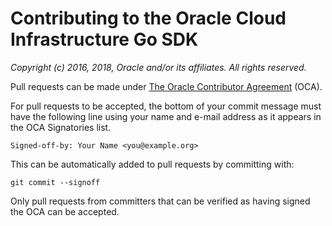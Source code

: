 # Contributing to the Oracle Cloud Infrastructure Go SDK

*Copyright (c) 2016, 2018, Oracle and/or its affiliates. All rights reserved.*

Pull requests can be made under [The Oracle Contributor Agreement](https://www.oracle.com/technetwork/community/oca-486395.html) (OCA).

For pull requests to be accepted, the bottom of your commit message must have the following line using your name and e-mail address as it appears in the OCA Signatories list.

```
Signed-off-by: Your Name <you@example.org>
```

This can be automatically added to pull requests by committing with:

```
git commit --signoff
```

Only pull requests from committers that can be verified as having signed the OCA can be accepted.